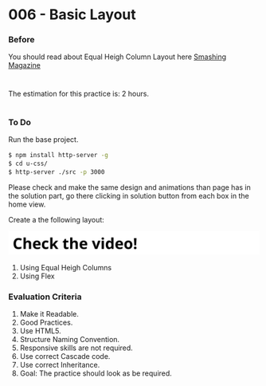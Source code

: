 # 006 - Basic Layout

### Before 
You should read about Equal Heigh Column Layout here [Smashing Magazine][1]

#
The estimation for this practice is: 2 hours.
#

### To Do

Run the base project.

```sh
$ npm install http-server -g
$ cd u-css/
$ http-server ./src -p 3000
```

Please check and make the same design and animations than page has in the solution part, go there clicking in solution button from each box in the home view.

Create a the following layout:

[![IMAGE ALT TEXT HERE](./../image-click.svg)](https://drive.google.com/a/talosdigital.com/file/d/1AlhahHh75yQdSRA8Ix1HOIjBrPnRX25e/view?usp=sharing)

1. Using Equal Heigh Columns
2. Using Flex


### Evaluation Criteria

1. Make it Readable.
2. Good Practices.
3. Use HTML5.
4. Structure Naming Convention.
5. Responsive skills are not required.
6. Use correct Cascade code.
7. Use correct Inheritance.
8. Goal: The practice should look as be required.

 [1]: https://www.smashingmagazine.com/2010/11/equal-height-columns-using-borders-and-negative-margins-with-css/
